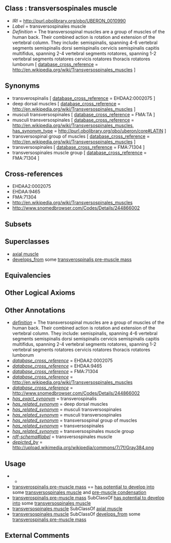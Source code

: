 
## Class : transversospinales muscle

 * *IRI* = http://purl.obolibrary.org/obo/UBERON_0010990
 * *Label* = transversospinales muscle
 * *Definition* = The transversospinal muscles are a group of muscles of the human back. Their combined action is rotation and extension of the vertebral column. They include: semispinalis, spanning 4-6 vertebral segments semispinalis dorsi semispinalis cervicis semispinalis capitis multifidus, spanning 2-4 vertebral segments rotatores, spanning 1-2 vertebral segments rotatores cervicis rotatores thoracis rotatores lumborum [ [database_cross_reference](../../ef/oboInOwl#hasDbXref.md) = http://en.wikipedia.org/wiki/Transversospinales_muscles ]

## Synonyms

 * transverospinalis [ [database_cross_reference](../../ef/oboInOwl#hasDbXref.md) = EHDAA2:0002075 ]
 * deep dorsal muscles [ [database_cross_reference](../../ef/oboInOwl#hasDbXref.md) = http://en.wikipedia.org/wiki/Transversospinales_muscles ]
 * musculi transversospinales [ [database_cross_reference](../../ef/oboInOwl#hasDbXref.md) = FMA:TA ]
 * musculi transversospinales [ [database_cross_reference](../../ef/oboInOwl#hasDbXref.md) = http://en.wikipedia.org/wiki/Transversospinales_muscles, [has_synonym_type](../../pe/oboInOwl#hasSynonymType.md) = http://purl.obolibrary.org/obo/uberon/core#LATIN ]
 * transversospinal group of muscles [ [database_cross_reference](../../ef/oboInOwl#hasDbXref.md) = http://en.wikipedia.org/wiki/Transversospinales_muscles ]
 * transversospinales [ [database_cross_reference](../../ef/oboInOwl#hasDbXref.md) = FMA:71304 ]
 * transversospinales muscle group [ [database_cross_reference](../../ef/oboInOwl#hasDbXref.md) = FMA:71304 ]

## Cross-references

 * EHDAA2:0002075
 * EHDAA:9465
 * FMA:71304
 * http://en.wikipedia.org/wiki/Transversospinales_muscles
 * http://www.snomedbrowser.com/Codes/Details/244866002

## Subsets


## Superclasses

 * [axial muscle](../../UBERON/97/UBERON_0003897.md)
 * [develops_from](../../RO/02/RO_0002202.md) some [transverospinalis pre-muscle mass](../../UBERON/89/UBERON_0010989.md)

## Equivalencies


## Other Logical Axioms


## Other Annotations

 * *[definition](../../IAO/15/IAO_0000115.md)* = The transversospinal muscles are a group of muscles of the human back. Their combined action is rotation and extension of the vertebral column. They include: semispinalis, spanning 4-6 vertebral segments semispinalis dorsi semispinalis cervicis semispinalis capitis multifidus, spanning 2-4 vertebral segments rotatores, spanning 1-2 vertebral segments rotatores cervicis rotatores thoracis rotatores lumborum
 * *[database_cross_reference](../../ef/oboInOwl#hasDbXref.md)* = EHDAA2:0002075
 * *[database_cross_reference](../../ef/oboInOwl#hasDbXref.md)* = EHDAA:9465
 * *[database_cross_reference](../../ef/oboInOwl#hasDbXref.md)* = FMA:71304
 * *[database_cross_reference](../../ef/oboInOwl#hasDbXref.md)* = http://en.wikipedia.org/wiki/Transversospinales_muscles
 * *[database_cross_reference](../../ef/oboInOwl#hasDbXref.md)* = http://www.snomedbrowser.com/Codes/Details/244866002
 * *[has_exact_synonym](../../ym/oboInOwl#hasExactSynonym.md)* = transverospinalis
 * *[has_related_synonym](../../ym/oboInOwl#hasRelatedSynonym.md)* = deep dorsal muscles
 * *[has_related_synonym](../../ym/oboInOwl#hasRelatedSynonym.md)* = musculi transversospinales
 * *[has_related_synonym](../../ym/oboInOwl#hasRelatedSynonym.md)* = musculi transversospinales
 * *[has_related_synonym](../../ym/oboInOwl#hasRelatedSynonym.md)* = transversospinal group of muscles
 * *[has_related_synonym](../../ym/oboInOwl#hasRelatedSynonym.md)* = transversospinales
 * *[has_related_synonym](../../ym/oboInOwl#hasRelatedSynonym.md)* = transversospinales muscle group
 * *[rdf-schema#label](../../el/rdf-schema#label.md)* = transversospinales muscle
 * *[depicted_by](../../depicted/by/depicted_by.md)* = http://upload.wikimedia.org/wikipedia/commons/7/7f/Gray384.png

## Usage

 * -
 * [transverospinalis pre-muscle mass](../../UBERON/89/UBERON_0010989.md) == [has potential to develop into](../../RO/87/RO_0002387.md) some [transversospinales muscle](../../UBERON/90/UBERON_0010990.md) and [pre-muscle condensation](../../UBERON/65/UBERON_0005865.md)
 * [transverospinalis pre-muscle mass](../../UBERON/89/UBERON_0010989.md) SubClassOf [has potential to develop into](../../RO/87/RO_0002387.md) some [transversospinales muscle](../../UBERON/90/UBERON_0010990.md)
 * [transversospinales muscle](../../UBERON/90/UBERON_0010990.md) SubClassOf [axial muscle](../../UBERON/97/UBERON_0003897.md)
 * [transversospinales muscle](../../UBERON/90/UBERON_0010990.md) SubClassOf [develops_from](../../RO/02/RO_0002202.md) some [transverospinalis pre-muscle mass](../../UBERON/89/UBERON_0010989.md)

## External Comments

